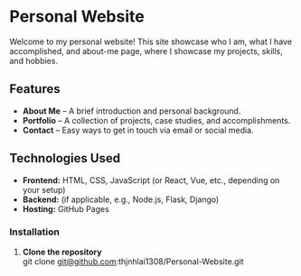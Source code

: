 # Personal Website  

Welcome to my personal website! This site showcase who I am, what I have accomplished, and about-me page, where I showcase my projects, skills, and hobbies.

## Features  

- **About Me** – A brief introduction and personal background.  
- **Portfolio** – A collection of projects, case studies, and accomplishments.  
- **Contact** – Easy ways to get in touch via email or social media.

## Technologies Used  

- **Frontend:** HTML, CSS, JavaScript (or React, Vue, etc., depending on your setup)  
- **Backend:** (if applicable, e.g., Node.js, Flask, Django)  
- **Hosting:** GitHub Pages

### Installation  

1. **Clone the repository**  
   git clone git@github.com:thjnhlai1308/Personal-Website.git
